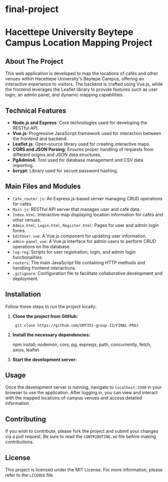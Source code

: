 # final-project

# Hacettepe University Beytepe Campus Location Mapping Project

## About The Project

This web application is developed to map the locations of cafés and other venues within Hacettepe University's Beytepe Campus, offering an interactive experience to visitors. The backend is crafted using Vue.js, while the frontend leverages the Leaflet library to provide features such as user login, an admin panel, and dynamic mapping capabilities.

## Technical Features

- **Node.js and Express**: Core technologies used for developing the RESTful API.
- **Vue.js**: Progressive JavaScript framework used for interaction between the frontend and backend.
- **Leaflet.js**: Open-source library used for creating interactive maps.
- **CORS and JSON Parsing**: Ensures proper handling of requests from different origins and JSON data structures.
- **PgAdmin4**: Tool used for database management and CSV data importing.
- **bcrypt**: Library used for secure password hashing.

## Main Files and Modules

- `Cafe_router.js`: An Express.js-based server managing CRUD operations for cafés.
- `Main.js`: RESTful API server that manages user and café data.
- `Index.html`: Interactive map displaying location information for cafés and other venues.
- `Admin.html`, `Login.html`, `Register.html`: Pages for user and admin login forms.
- `EditUser.vue`: A Vue.js component for updating user information.
- `admin-panel_vue`: A Vue.js interface for admin users to perform CRUD operations on the database.
- `log-reg`: Scripts for user registration, login, and admin login functionalities.
- `routers`: The main JavaScript file containing HTTP methods and handling frontend interactions.
- `.gitignore`: Configuration file to facilitate collaborative development and deployment.

## Installation

Follow these steps to run the project locally:

1. **Clone the project from GitHub:**

        git clone https://github.com/GMT351-group-13/FINAL-PROJ

2. **Install the necessary dependencies:**

    npm install;  nodemon, cors, pg, expresjs, path, concurrently, fetch, axios, leaflet

3. **Start the development server:**

## Usage

Once the development server is running, navigate to `localhost:3300` in your browser to use the application. After logging in, you can view and interact with the mapped locations of campus venues and access detailed information.

## Contributing

If you wish to contribute, please fork the project and submit your changes via a pull request. Be sure to read the `CONTRIBUTING.md` file before making contributions.

## License

This project is licensed under the MIT License. For more information, please refer to the `LICENSE` file.




